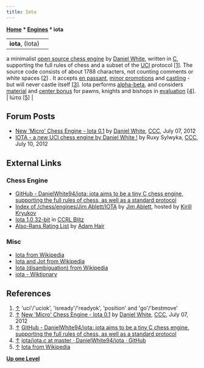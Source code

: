 ```yaml
---
title: Iota
---
```

**[Home](Home "Home") \* [Engines](Engines "Engines") \* iota**





|  |  |
| --- | --- |
| **iota**, (Iota)
a minimalist [open source chess engine](Category:Open_Source "Category:Open Source") by [Daniel White](Daniel_White "Daniel White"), written in [C](C "C"), 
supporting the full rules of chess and a subset of the [UCI](UCI "UCI") protocol <a id="cite-note-1" href="#cite-ref-1">[1]</a>. 
The source code consists of about 1788 characters, not counting comments or white spaces 
<a id="cite-note-2" href="#cite-ref-2">[2]</a> . 
It accepts [en passant](En_passant "En passant"), [minor promotions](Promotions "Promotions") and [castling](Castling "Castling") - but will never castle itself 
<a id="cite-note-3" href="#cite-ref-3">[3]</a>. 
Iota performs [alpha-beta](Alpha-Beta "Alpha-Beta"), and considers [material](Material "Material") and [center bonus](Center_Distance "Center Distance") for pawns, knights and bishops in [evaluation](Evaluation "Evaluation") <a id="cite-note-4" href="#cite-ref-4">[4]</a>. 
 | Ιώτα <a id="cite-note-5" href="#cite-ref-5">[5]</a> |


## Forum Posts


* [New 'Micro' Chess Engine - Iota 0.1](http://www.talkchess.com/forum/viewtopic.php?t=44325) by [Daniel White](Daniel_White "Daniel White"), [CCC](CCC "CCC"), July 07, 2012
* [IOTA - a new UCI chess engine by Daniel White !](http://www.talkchess.com/forum/viewtopic.php?t=44360) by Ruxy Sylwyka, [CCC](CCC "CCC"), July 10, 2012


## External Links


### Chess Engine


* [GitHub - DanielWhite94/iota: iota aims to be a tiny C chess engine, supporting the full rules of chess, as well as a standard protocol](https://github.com/DanielWhite94/iota)
* [Index of /chess/engines/Jim Ablett/IOTA](http://kirr.homeunix.org/chess/engines/Jim%20Ablett/IOTA/) by [Jim Ablett](Jim_Ablett "Jim Ablett"), hosted by [Kirill Kryukov](Kirill_Kryukov "Kirill Kryukov")
* [Iota 1.0 32-bit](http://ccrl.chessdom.com/ccrl/404/cgi/engine_details.cgi?print=Details&each_game=1&eng=Iota%201.0%2032-bit) in [CCRL Blitz](CCRL "CCRL")
* [Also-Rans Rating List](http://adamsccpages.blogspot.de/p/also-rans-rating-list.html) by [Adam Hair](Adam_Hair "Adam Hair")


### Misc


* [Iota from Wikipedia](https://en.wikipedia.org/wiki/Iota)
* [Iota and Jot from Wikipedia](https://en.wikipedia.org/wiki/Iota_and_Jot)
* [Iota (disambiguation) from Wikipedia](https://en.wikipedia.org/wiki/Iota_%28disambiguation%29)
* [iota - Wiktionary](https://en.wiktionary.org/wiki/iota)


## References


1. <a id="cite-ref-1" href="#cite-note-1">↑</a> 'uci'/'uciok', 'isready'/'readyok', 'position' and 'go'/'bestmove'
2. <a id="cite-ref-2" href="#cite-note-2">↑</a> [New 'Micro' Chess Engine - Iota 0.1](http://www.talkchess.com/forum/viewtopic.php?t=44325) by [Daniel White](Daniel_White "Daniel White"), [CCC](CCC "CCC"), July 07, 2012
3. <a id="cite-ref-3" href="#cite-note-3">↑</a> [GitHub - DanielWhite94/iota: iota aims to be a tiny C chess engine, supporting the full rules of chess, as well as a standard protocol](https://github.com/DanielWhite94/iota)
4. <a id="cite-ref-4" href="#cite-note-4">↑</a> [iota/iota.c at master · DanielWhite94/iota · GitHub](https://github.com/DanielWhite94/iota/blob/master/iota.c)
5. <a id="cite-ref-5" href="#cite-note-5">↑</a> [Iota from Wikipedia](https://en.wikipedia.org/wiki/Iota)

**[Up one Level](Engines "Engines")**







 

